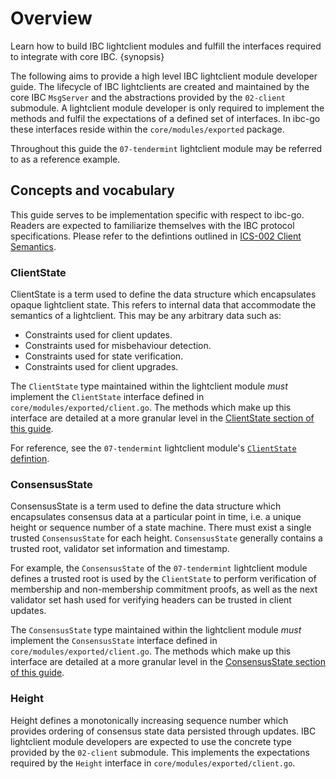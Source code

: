 <!--
order: 1
-->

# Overview 

Learn how to build IBC lightclient modules and fulfill the interfaces required to integrate with core IBC. {synopsis}

The following aims to provide a high level IBC lightclient module developer guide. The lifecycle of IBC lightclients are created and maintained by the core IBC `MsgServer` and the abstractions provided by the `02-client` submodule. A lightclient module developer is only required to implement the methods and fulfil the expectations of a defined set of interfaces. In ibc-go these interfaces reside within the `core/modules/exported` package. 

Throughout this guide the `07-tendermint` lightclient module may be referred to as a reference example.

## Concepts and vocabulary

This guide serves to be implementation specific with respect to ibc-go. Readers are expected to familiarize themselves with the IBC protocol specifications.
Please refer to the defintions outlined in [ICS-002 Client Semantics](https://github.com/cosmos/ibc/tree/main/spec/core/ics-002-client-semantics#Definitions).

### ClientState 

ClientState is a term used to define the data structure which encapsulates opaque lightclient state. This refers to internal data that accommodate the semantics of a lightclient. This may be any arbitrary data such as:

- Constraints used for client updates.
- Constraints used for misbehaviour detection.
- Constraints used for state verification.
- Constraints used for client upgrades.

The `ClientState` type maintained within the lightclient module *must* implement the `ClientState` interface defined in `core/modules/exported/client.go`.
The methods which make up this interface are detailed at a more granular level in the [ClientState section of this guide](./client-state.md).

For reference, see the `07-tendermint` lightclient module's [`ClientState` defintion](https://github.com/cosmos/ibc-go/blob/v6.0.0-rc1/proto/ibc/lightclients/tendermint/v1/tendermint.proto#L18). 

### ConsensusState

ConsensusState is a term used to define the data structure which encapsulates consensus data at a particular point in time, i.e. a unique height or sequence number of a state machine. There must exist a single trusted `ConsensusState` for each height. `ConsensusState` generally contains a trusted root, validator set information and timestamp. 

For example, the `ConsensusState` of the `07-tendermint` lightclient module defines a trusted root is used by the `ClientState` to perform verification of membership and non-membership commitment proofs, as well as the next validator set hash used for verifying headers can be trusted in client updates. 

The `ConsensusState` type maintained within the lightclient module *must* implement the `ConsensusState` interface defined in `core/modules/exported/client.go`.
The methods which make up this interface are detailed at a more granular level in the [ConsensusState section of this guide](./consensus-state.md).

### Height

Height defines a monotonically increasing sequence number which provides ordering of consensus state data persisted through updates. 
IBC lightclient module developers are expected to use the concrete type provided by the `02-client` submodule. This implements the expectations required by the `Height` interface in `core/modules/exported/client.go`.

